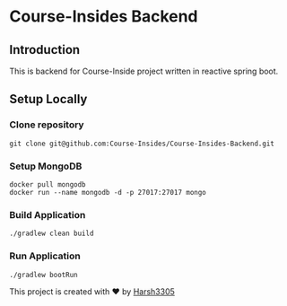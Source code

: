 # Course-Insides Backend
## Introduction
This is backend for Course-Inside project written in reactive spring boot.
## Setup Locally
### Clone repository
```
git clone git@github.com:Course-Insides/Course-Insides-Backend.git
```
### Setup MongoDB
```
docker pull mongodb
docker run --name mongodb -d -p 27017:27017 mongo
```
### Build Application
```
./gradlew clean build
```
### Run Application
```
./gradlew bootRun
```
This project is created with ❤ by [Harsh3305](https://github.com/Harsh3305)